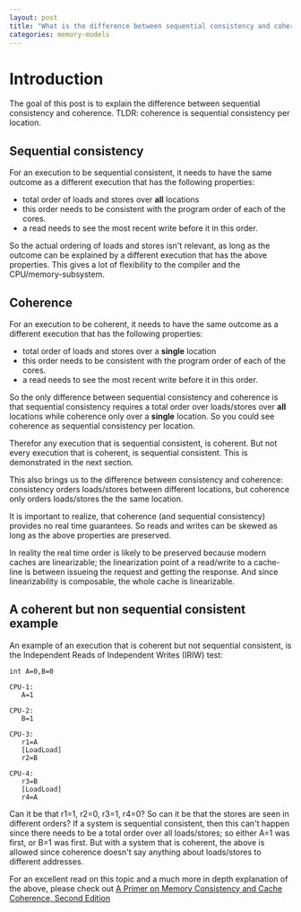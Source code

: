 ```yaml
---
layout: post
title: "What is the difference between sequential consistency and coherence"
categories: memory-models
---
```


# Introduction

The goal of this post is to explain the difference between sequential consistency and coherence. TLDR: coherence is sequential consistency per location.

## Sequential consistency

For an execution to be sequential consistent, it needs to have the same outcome as a different execution that has the following properties:
- total order of loads and stores over **all** locations
- this order needs to be consistent with the program order of each of the cores.
- a read needs to see the most recent write before it in this order.

So the actual ordering of loads and stores isn't relevant, as long as the outcome can be explained by a different execution that has the above properties. This gives a lot of flexibility to the compiler and the CPU/memory-subsystem.

## Coherence

For an execution to be coherent, it needs to have the same outcome as a different execution that has the following properties:
- total order of loads and stores over a **single** location
- this order needs to be consistent with the program order of each of the cores.
- a read needs to see the most recent write before it in this order.

So the only difference between sequential consistency and coherence is that sequential consistency requires a total order over loads/stores over **all** locations while coherence only over a **single** location. So you could see coherence as sequential consistency per location.

Therefor any execution that is sequential consistent, is coherent. But not every execution that is coherent, is sequential consistent. This is demonstrated in the next section.

This also brings us to the difference between consistency and coherence: consistency orders loads/stores between different locations, but coherence only orders loads/stores the the same location.

It is important to realize, that coherence (and sequential consistency) provides no real time guarantees. So reads and writes can be skewed as long as the above properties are preserved. 

In reality the real time order is likely to be preserved because modern caches are linearizable; the linearization point of a read/write to a cache-line is between issueing the request and getting the response. And since linearizability is composable, the whole cache is linearizable. 

## A coherent but non sequential consistent example

An example of an execution that is coherent but not sequential consistent, is the Independent Reads of Independent Writes (IRIW) test:

```
int A=0,B=0

CPU-1:
   A=1
   
CPU-2:
   B=1
   
CPU-3:
   r1=A
   [LoadLoad]
   r2=B
   
CPU-4:
   r3=B
   [LoadLoad]
   r4=A
```

Can it be that r1=1, r2=0, r3=1, r4=0? So can it be that the stores are seen in different orders? If a system is sequential consistent, then this can't happen since there needs to be a total order over all loads/stores; so either A=1 was first, or B=1 was first. But with a system that is coherent, the above is allowed since coherence doesn't say anything about loads/stores to different addresses. 

For an excellent read on this topic and a much more in depth explanation of the above, please check out [A Primer on Memory Consistency and Cache Coherence, Second Edition](https://www.morganclaypool.com/doi/10.2200/S00962ED2V01Y201910CAC049) 
 
